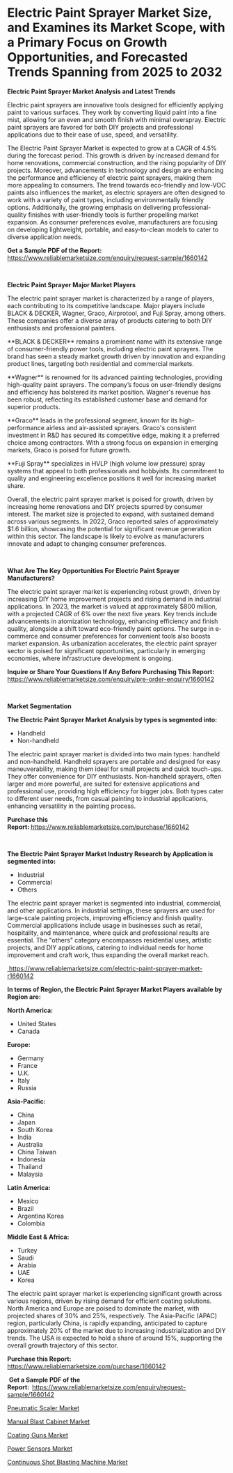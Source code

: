 <p><h1>Electric Paint Sprayer Market Size, and Examines its Market Scope, with a Primary Focus on Growth Opportunities, and Forecasted Trends Spanning from 2025 to 2032</h1></p><p><strong>Electric Paint Sprayer Market Analysis and Latest Trends</strong></p>
<p><p>Electric paint sprayers are innovative tools designed for efficiently applying paint to various surfaces. They work by converting liquid paint into a fine mist, allowing for an even and smooth finish with minimal overspray. Electric paint sprayers are favored for both DIY projects and professional applications due to their ease of use, speed, and versatility. </p><p>The Electric Paint Sprayer Market is expected to grow at a CAGR of 4.5% during the forecast period. This growth is driven by increased demand for home renovations, commercial construction, and the rising popularity of DIY projects. Moreover, advancements in technology and design are enhancing the performance and efficiency of electric paint sprayers, making them more appealing to consumers. The trend towards eco-friendly and low-VOC paints also influences the market, as electric sprayers are often designed to work with a variety of paint types, including environmentally friendly options. Additionally, the growing emphasis on delivering professional-quality finishes with user-friendly tools is further propelling market expansion. As consumer preferences evolve, manufacturers are focusing on developing lightweight, portable, and easy-to-clean models to cater to diverse application needs.</p></p>
<p><strong>Get a Sample PDF of the Report:&nbsp;</strong> <a href="https://www.reliablemarketsize.com/enquiry/request-sample/1660142?utm_campaign=2034&utm_medium=2&utm_source=Github&utm_content=ia&utm_term=10042025&utm_id=electric-paint-sprayer">https://www.reliablemarketsize.com/enquiry/request-sample/1660142</a></p>
<p>&nbsp;</p>
<p><strong>Electric Paint Sprayer Major Market Players</strong></p>
<p><p>The electric paint sprayer market is characterized by a range of players, each contributing to its competitive landscape. Major players include BLACK & DECKER, Wagner, Graco, Airprotool, and Fuji Spray, among others. These companies offer a diverse array of products catering to both DIY enthusiasts and professional painters.</p><p>**BLACK & DECKER** remains a prominent name with its extensive range of consumer-friendly power tools, including electric paint sprayers. The brand has seen a steady market growth driven by innovation and expanding product lines, targeting both residential and commercial markets.</p><p>**Wagner** is renowned for its advanced painting technologies, providing high-quality paint sprayers. The company’s focus on user-friendly designs and efficiency has bolstered its market position. Wagner's revenue has been robust, reflecting its established customer base and demand for superior products.</p><p>**Graco** leads in the professional segment, known for its high-performance airless and air-assisted sprayers. Graco's consistent investment in R&D has secured its competitive edge, making it a preferred choice among contractors. With a strong focus on expansion in emerging markets, Graco is poised for future growth.</p><p>**Fuji Spray** specializes in HVLP (high volume low pressure) spray systems that appeal to both professionals and hobbyists. Its commitment to quality and engineering excellence positions it well for increasing market share.</p><p>Overall, the electric paint sprayer market is poised for growth, driven by increasing home renovations and DIY projects spurred by consumer interest. The market size is projected to expand, with sustained demand across various segments. In 2022, Graco reported sales of approximately $1.6 billion, showcasing the potential for significant revenue generation within this sector. The landscape is likely to evolve as manufacturers innovate and adapt to changing consumer preferences.</p></p>
<p>&nbsp;</p>
<p><strong>What Are The Key Opportunities For Electric Paint Sprayer Manufacturers?</strong></p>
<p><p>The electric paint sprayer market is experiencing robust growth, driven by increasing DIY home improvement projects and rising demand in industrial applications. In 2023, the market is valued at approximately $800 million, with a projected CAGR of 6% over the next five years. Key trends include advancements in atomization technology, enhancing efficiency and finish quality, alongside a shift toward eco-friendly paint options. The surge in e-commerce and consumer preferences for convenient tools also boosts market expansion. As urbanization accelerates, the electric paint sprayer sector is poised for significant opportunities, particularly in emerging economies, where infrastructure development is ongoing.</p></p>
<p><strong>Inquire or Share Your Questions If Any Before Purchasing This Report:</strong> <a href="https://www.reliablemarketsize.com/enquiry/pre-order-enquiry/1660142?utm_campaign=2034&utm_medium=2&utm_source=Github&utm_content=ia&utm_term=10042025&utm_id=electric-paint-sprayer">https://www.reliablemarketsize.com/enquiry/pre-order-enquiry/1660142</a></p>
<p>&nbsp;</p>
<p><strong>Market Segmentation</strong></p>
<p><strong>The Electric Paint Sprayer Market Analysis by types is segmented into:</strong></p>
<p><ul><li>Handheld</li><li>Non-handheld</li></ul></p>
<p><p>The electric paint sprayer market is divided into two main types: handheld and non-handheld. Handheld sprayers are portable and designed for easy maneuverability, making them ideal for small projects and quick touch-ups. They offer convenience for DIY enthusiasts. Non-handheld sprayers, often larger and more powerful, are suited for extensive applications and professional use, providing high efficiency for bigger jobs. Both types cater to different user needs, from casual painting to industrial applications, enhancing versatility in the painting process.</p></p>
<p><strong>Purchase this Report:&nbsp;</strong><a href="https://www.reliablemarketsize.com/purchase/1660142?utm_campaign=2034&utm_medium=2&utm_source=Github&utm_content=ia&utm_term=10042025&utm_id=electric-paint-sprayer">https://www.reliablemarketsize.com/purchase/1660142</a></p>
<p>&nbsp;</p>
<p><strong>The Electric Paint Sprayer Market Industry Research by Application is segmented into:</strong></p>
<p><ul><li>Industrial</li><li>Commercial</li><li>Others</li></ul></p>
<p><p>The electric paint sprayer market is segmented into industrial, commercial, and other applications. In industrial settings, these sprayers are used for large-scale painting projects, improving efficiency and finish quality. Commercial applications include usage in businesses such as retail, hospitality, and maintenance, where quick and professional results are essential. The "others" category encompasses residential uses, artistic projects, and DIY applications, catering to individual needs for home improvement and craft work, thus expanding the overall market reach.</p></p>
<p><a href="https://www.reliablemarketsize.com/electric-paint-sprayer-market-r1660142?utm_campaign=2034&utm_medium=2&utm_source=Github&utm_content=ia&utm_term=10042025&utm_id=electric-paint-sprayer">&nbsp;https://www.reliablemarketsize.com/electric-paint-sprayer-market-r1660142</a></p>
<p><strong>In terms of Region, the Electric Paint Sprayer Market Players available by Region are:</strong></p>
<p>
    <p> <strong> North America: </strong>
        <ul>
            <li>United States</li>
            <li>Canada</li>
        </ul>
        </p> 
    <p> <strong> Europe: </strong>
        <ul>
            <li>Germany</li>
            <li>France</li>
            <li>U.K.</li>
            <li>Italy</li>
            <li>Russia</li>
        </ul>
        </p> 
    <p> <strong> Asia-Pacific: </strong>
        <ul>
            <li>China</li>
            <li>Japan</li>
            <li>South Korea</li>
            <li>India</li>
            <li>Australia</li>
            <li>China Taiwan</li>
            <li>Indonesia</li>
            <li>Thailand</li>
            <li>Malaysia</li>
        </ul>
        </p> 
    <p> <strong> Latin America: </strong>
        <ul>
            <li>Mexico</li>
            <li>Brazil</li>
            <li>Argentina Korea</li>
            <li>Colombia</li>
        </ul>
        </p> 
    <p> <strong> Middle East & Africa: </strong>
        <ul>
            <li>Turkey</li>
            <li>Saudi</li>
            <li>Arabia</li>
            <li>UAE</li>
            <li>Korea</li>
        </ul>
    </p>
    </p>
<p><p>The electric paint sprayer market is experiencing significant growth across various regions, driven by rising demand for efficient coating solutions. North America and Europe are poised to dominate the market, with projected shares of 30% and 25%, respectively. The Asia-Pacific (APAC) region, particularly China, is rapidly expanding, anticipated to capture approximately 20% of the market due to increasing industrialization and DIY trends. The USA is expected to hold a share of around 15%, supporting the overall growth trajectory of this sector.</p></p>
<p><strong>Purchase this Report: </strong><a href="https://www.reliablemarketsize.com/purchase/1660142?utm_campaign=2034&utm_medium=2&utm_source=Github&utm_content=ia&utm_term=10042025&utm_id=electric-paint-sprayer">https://www.reliablemarketsize.com/purchase/1660142</a></p>
<p>&nbsp;<strong>Get a Sample PDF of the Report:&nbsp;&nbsp;</strong><a href="https://www.reliablemarketsize.com/enquiry/request-sample/1660142?utm_campaign=2034&utm_medium=2&utm_source=Github&utm_content=ia&utm_term=10042025&utm_id=electric-paint-sprayer">https://www.reliablemarketsize.com/enquiry/request-sample/1660142</a></p>
<p><strong></strong></p>
<p><p><a href="https://github.com/stickkinkel/Market-Research-Report-List-1/blob/main/pneumatic-scaler-market.md?utm_campaign=2034&utm_medium=2&utm_source=Github&utm_content=ia&utm_term=10042025&utm_id=electric-paint-sprayer">Pneumatic Scaler Market</a></p><p><a href="https://github.com/kaloyhboosh/Market-Research-Report-List-1/blob/main/manual-blast-cabinet-market.md?utm_campaign=2034&utm_medium=2&utm_source=Github&utm_content=ia&utm_term=10042025&utm_id=electric-paint-sprayer">Manual Blast Cabinet Market</a></p><p><a href="https://github.com/shafriusizi/Market-Research-Report-List-1/blob/main/coating-guns-market.md?utm_campaign=2034&utm_medium=2&utm_source=Github&utm_content=ia&utm_term=10042025&utm_id=electric-paint-sprayer">Coating Guns Market</a></p><p><a href="https://github.com/mudgeadamsvx/Market-Research-Report-List-1/blob/main/power-sensors-market.md?utm_campaign=2034&utm_medium=2&utm_source=Github&utm_content=ia&utm_term=10042025&utm_id=electric-paint-sprayer">Power Sensors Market</a></p><p><a href="https://github.com/lefiobakali/Market-Research-Report-List-1/blob/main/continuous-shot-blasting-machine-market.md?utm_campaign=2034&utm_medium=2&utm_source=Github&utm_content=ia&utm_term=10042025&utm_id=electric-paint-sprayer">Continuous Shot Blasting Machine Market</a></p></p>